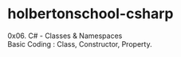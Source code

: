 # holbertonschool-csharp
0x06. C# - Classes & Namespaces<br>
Basic Coding : Class, Constructor, Property.